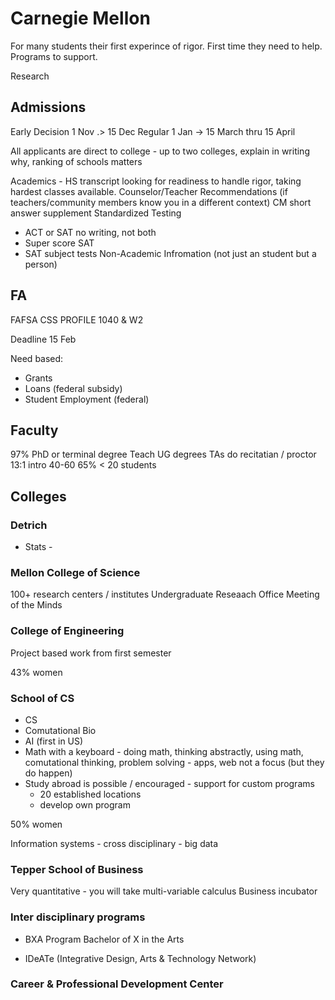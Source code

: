# Carnegie Mellon

For many students their first experince of rigor. First time they need to help. Programs to support.

Research

## Admissions

Early Decision 1 Nov .> 15 Dec
Regular 1 Jan -> 15 March thru 15 April 

All applicants are direct to college - up to two colleges, explain in writing why, ranking of schools matters

Academics - HS transcript looking for readiness to handle rigor, taking hardest classes available.
Counselor/Teacher Recommendations (if teachers/community members know you in a different context)
CM short answer supplement
Standardized Testing
- ACT or SAT no writing, not both
- Super score SAT 
- SAT subject tests
Non-Academic Infromation (not just an student but a person)

## FA

FAFSA
CSS PROFILE
1040 & W2

Deadline 15  Feb

Need based:
* Grants
* Loans (federal subsidy)
* Student Employment (federal)

## Faculty

97% PhD or terminal degree
Teach UG degrees
TAs do recitatian / proctor
13:1
intro 40-60
65% < 20 students

## Colleges

### Detrich
  - Stats - 
  
### Mellon College of Science

100+ research centers / institutes
Undergraduate Reseaach Office
Meeting of the Minds

### College of Engineering

Project based work from first semester

43% women

### School of CS

* CS
* Comutational Bio
* AI (first in US)
* Math with a keyboard - doing math, thinking abstractly, using math, comutational thinking, problem solving - apps, web not a focus (but they do happen)
* Study abroad is possible / encouraged - support for custom programs
  - 20 established locations
  - develop own program
  
50% women
  
Information systems - cross disciplinary - big data

### Tepper School of Business

Very quantitative - you will take multi-variable calculus
Business incubator

### Inter disciplinary programs
* BXA Program
Bachelor of X in the Arts

* IDeATe (Integrative Design, Arts & Technology Network)

### Career & Professional Development Center
